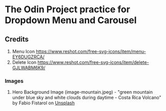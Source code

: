 # The Odin Project practice for Dropdown Menu and Carousel

## Credits

1. Menu Icon https://www.reshot.com/free-svg-icons/item/menu-EY6DUGZRCA/
2. Delete Icon https://www.reshot.com/free-svg-icons/item/delete-GJLWABM6K9/

### Images
1. Hero Background Image (image-mountain.jpeg) - "green mountain under blue sky and white clouds during daytime -
Costa Rica Volcano" by Fabio Fistarol on [Unsplash](https://unsplash.com/photos/green-mountain-under-blue-sky-and-white-clouds-during-daytime-AL8LzIpl7YI)